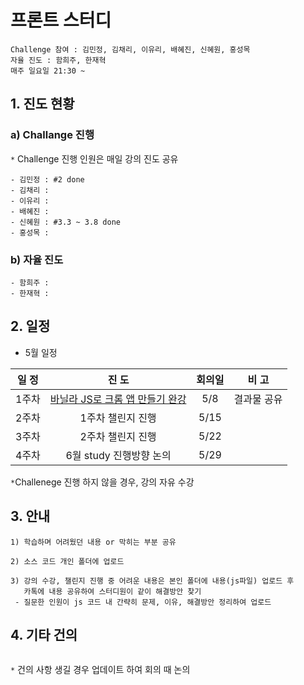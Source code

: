# 프론트 스터디

```
Challenge 참여 : 김민정, 김채리, 이유리, 배혜진, 신혜원, 홍성목
자율 진도 : 함희주, 한재혁
매주 일요일 21:30 ~ 
```



## 1. 진도 현황

### a) Challange 진행

`*` Challenge 진행 인원은 매일 강의 진도 공유

```
- 김민정 : #2 done
- 김채리 : 
- 이유리 :
- 배혜진 :
- 신혜원 : #3.3 ~ 3.8 done
- 홍성목 :
```



### b) 자율 진도

```
- 함희주 :
- 한재혁 :
```



## 2. 일정

- 5월 일정

| 일 정 |                            진 도                             | 회의일 |    비 고    |
| :---: | :----------------------------------------------------------: | :----: | :---------: |
| 1주차 | [바닐라 JS로 크롬 앱 만들기 완강](https://nomadcoders.co/javascript-for-beginners/lobby) |  5/8   | 결과물 공유 |
| 2주차 |                      1주차 챌린지 진행                       |  5/15  |             |
| 3주차 |                      2주차 챌린지 진행                       |  5/22  |             |
| 4주차 |                   6월 study 진행방향 논의                    |  5/29  |             |

`*`Challenege 진행 하지 않을 경우, 강의 자유 수강



## 3. 안내

```
1) 학습하며 어려웠던 내용 or 막히는 부분 공유

2) 소스 코드 개인 폴더에 업로드

3) 강의 수강, 챌린지 진행 중 어려운 내용은 본인 폴더에 내용(js파일) 업로드 후 
   카톡에 내용 공유하여 스터디원이 같이 해결방안 찾기
 - 질문한 인원이 js 코드 내 간략히 문제, 이유, 해결방안 정리하여 업로드
```

###  

## 4. 기타 건의

```

```

`*` 건의 사항 생길 경우 업데이트 하여 회의 때 논의
